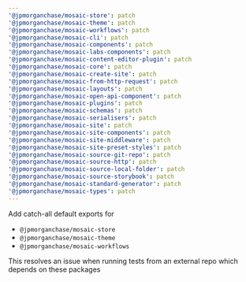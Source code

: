 ```yaml
---
'@jpmorganchase/mosaic-store': patch
'@jpmorganchase/mosaic-theme': patch
'@jpmorganchase/mosaic-workflows': patch
'@jpmorganchase/mosaic-cli': patch
'@jpmorganchase/mosaic-components': patch
'@jpmorganchase/mosaic-labs-components': patch
'@jpmorganchase/mosaic-content-editor-plugin': patch
'@jpmorganchase/mosaic-core': patch
'@jpmorganchase/mosaic-create-site': patch
'@jpmorganchase/mosaic-from-http-request': patch
'@jpmorganchase/mosaic-layouts': patch
'@jpmorganchase/mosaic-open-api-component': patch
'@jpmorganchase/mosaic-plugins': patch
'@jpmorganchase/mosaic-schemas': patch
'@jpmorganchase/mosaic-serialisers': patch
'@jpmorganchase/mosaic-site': patch
'@jpmorganchase/mosaic-site-components': patch
'@jpmorganchase/mosaic-site-middleware': patch
'@jpmorganchase/mosaic-site-preset-styles': patch
'@jpmorganchase/mosaic-source-git-repo': patch
'@jpmorganchase/mosaic-source-http': patch
'@jpmorganchase/mosaic-source-local-folder': patch
'@jpmorganchase/mosaic-source-storybook': patch
'@jpmorganchase/mosaic-standard-generator': patch
'@jpmorganchase/mosaic-types': patch
---
```


Add catch-all default exports for

- `@jpmorganchase/mosaic-store`
- `@jpmorganchase/mosaic-theme`
- `@jpmorganchase/mosaic-workflows`

This resolves an issue when running tests from an external repo which depends on these packages
